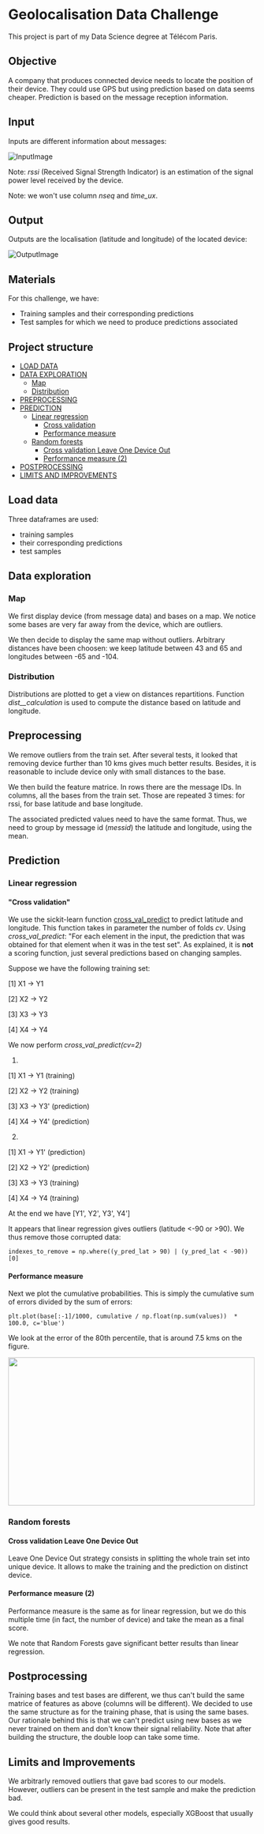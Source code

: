 # Geolocalisation Data Challenge

This project is part of my Data Science degree at Télécom Paris.

## Objective

A company that produces connected device needs to locate the position of their device. They could use GPS but using prediction based on data seems cheaper.
Prediction is based on the message reception information.

## Input

Inputs are different information about messages:

![InputImage](https://github.com/savoga/various_projects/blob/master/Data_Challenges/Geolocalisation/Inputs.png)

Note: _rssi_ (Received Signal Strength Indicator) is an estimation of the signal power level received by the device.

Note: we won't use column _nseq_ and _time_ux_.

## Output

Outputs are the localisation (latitude and longitude) of the located device:

![OutputImage](https://github.com/savoga/various_projects/blob/master/Data_Challenges/Geolocalisation/output.png)

## Materials

For this challenge, we have:
- Training samples and their corresponding predictions
- Test samples for which we need to produce predictions associated

## Project structure
<!-- TOC -->
- [LOAD DATA](#load-data)
- [DATA EXPLORATION](#data-exploration)
   - [Map](#map)
   - [Distribution](#distribution)
- [PREPROCESSING](#preprocessing)
- [PREDICTION](#prediction)
   - [Linear regression](#linear-regression)
      - [Cross validation](#cross-validation)
      - [Performance measure](#performance-measure)
   - [Random forests](#random-forests)
      - [Cross validation Leave One Device Out](#cross-validation-leave-one-device-out)	
      - [Performance measure (2)](#performance-measure-(2))
- [POSTPROCESSING](#postprocessing)
- [LIMITS AND IMPROVEMENTS](#limits-and-improvements)
<!-- /TOC -->

## Load data

Three dataframes are used:
- training samples
- their corresponding predictions
- test samples

## Data exploration

### Map
We first display device (from message data) and bases on a map. We notice some bases are very far away from the device, which are outliers.

We then decide to display the same map without outliers. Arbitrary distances have been choosen: we keep latitude between 43 and 65 and longitudes between -65 and -104.

### Distribution
Distributions are plotted to get a view on distances repartitions. Function _dist__calculation_ is used to compute the distance based on latitude and longitude.

## Preprocessing
We remove outliers from the train set. After several tests, it looked that removing device further than 10 kms gives much better results. Besides, it is reasonable to include device only with small distances to the base.

We then build the feature matrice. In rows there are the message IDs. In columns, all the bases from the train set. Those are repeated 3 times: for rssi, for base latitude and base longitude.

The associated predicted values need to have the same format. Thus, we need to group by message id (_messid_) the latitude and longitude, using the mean.

## Prediction

### Linear regression

#### "Cross validation"
We use the sickit-learn function [cross_val_predict](https://scikit-learn.org/stable/modules/generated/sklearn.model_selection.cross_val_predict.html) to predict latitude and longitude. This function takes in parameter the number of folds _cv_. Using _cross_val_predict_: "For each element in the input, the prediction that was obtained for that element when it was in the test set". As explained, it is **not** a scoring function, just several predictions based on changing samples.

Suppose we have the following training set:

[1] X1 -> Y1

[2] X2 -> Y2

[3] X3 -> Y3

[4] X4 -> Y4

We now perform _cross_val_predict(cv=2)_

1)

[1] X1 -> Y1 (training)

[2] X2 -> Y2 (training)

[3] X3 -> Y3' (prediction)

[4] X4 -> Y4' (prediction)

2)

[1] X1 -> Y1' (prediction)

[2] X2 -> Y2' (prediction)

[3] X3 -> Y3 (training)

[4] X4 -> Y4 (training)

At the end we have [Y1', Y2', Y3', Y4']

It appears that linear regression gives outliers (latitude <-90 or >90). We thus remove those corrupted data:

`indexes_to_remove = np.where((y_pred_lat > 90) | (y_pred_lat < -90))[0]`

#### Performance measure

Next we plot the cumulative probabilities. This is simply the cumulative sum of errors divided by the sum of errors:

``plt.plot(base[:-1]/1000, cumulative / np.float(np.sum(values))  * 100.0, c='blue')``

We look at the error of the 80th percentile, that is around 7.5 kms on the figure.

<img src="https://github.com/savoga/various_projects/blob/master/Data_Challenges/Geolocalisation/cumsum.png" width="500" height="300">

### Random forests

#### Cross validation Leave One Device Out

Leave One Device Out strategy consists in splitting the whole train set into unique device. It allows to make the training and the prediction on distinct device.

#### Performance measure (2)

Performance measure is the same as for linear regression, but we do this multiple time (in fact, the number of device) and take the mean as a final score.

We note that Random Forests gave significant better results than linear regression.

## Postprocessing

Training bases and test bases are different, we thus can't build the same matrice of features as above (columns will be different).
We decided to use the same structure as for the training phase, that is using the same bases. Our rationale behind this is that we can't predict using new bases as we never trained on them and don't know their signal reliability. Note that after building the structure, the double loop can take some time.

## Limits and Improvements

We arbitrarly removed outliers that gave bad scores to our models. However, outliers can be present in the test sample and make the prediction bad.

We could think about several other models, especially XGBoost that usually gives good results.
